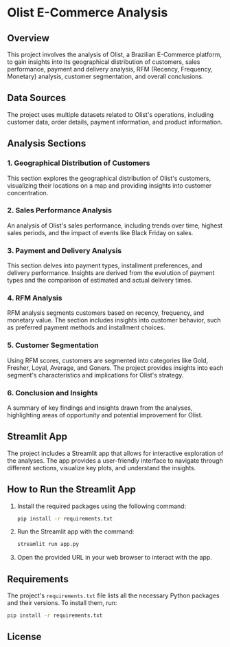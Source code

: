# Olist E-Commerce Analysis

## Overview

This project involves the analysis of Olist, a Brazilian E-Commerce platform, to gain insights into its geographical distribution of customers, sales performance, payment and delivery analysis, RFM (Recency, Frequency, Monetary) analysis, customer segmentation, and overall conclusions.

## Data Sources

The project uses multiple datasets related to Olist's operations, including customer data, order details, payment information, and product information.

## Analysis Sections

### 1. Geographical Distribution of Customers

This section explores the geographical distribution of Olist's customers, visualizing their locations on a map and providing insights into customer concentration.

### 2. Sales Performance Analysis

An analysis of Olist's sales performance, including trends over time, highest sales periods, and the impact of events like Black Friday on sales.

### 3. Payment and Delivery Analysis

This section delves into payment types, installment preferences, and delivery performance. Insights are derived from the evolution of payment types and the comparison of estimated and actual delivery times.

### 4. RFM Analysis

RFM analysis segments customers based on recency, frequency, and monetary value. The section includes insights into customer behavior, such as preferred payment methods and installment choices.

### 5. Customer Segmentation

Using RFM scores, customers are segmented into categories like Gold, Fresher, Loyal, Average, and Goners. The project provides insights into each segment's characteristics and implications for Olist's strategy.

### 6. Conclusion and Insights

A summary of key findings and insights drawn from the analyses, highlighting areas of opportunity and potential improvement for Olist.

## Streamlit App

The project includes a Streamlit app that allows for interactive exploration of the analyses. The app provides a user-friendly interface to navigate through different sections, visualize key plots, and understand the insights.

## How to Run the Streamlit App

1. Install the required packages using the following command:

   ```bash
   pip install -r requirements.txt
   ```

2. Run the Streamlit app with the command:

   ```bash
   streamlit run app.py
   ```

3. Open the provided URL in your web browser to interact with the app.

## Requirements

The project's `requirements.txt` file lists all the necessary Python packages and their versions. To install them, run:

```bash
pip install -r requirements.txt
```

## License

